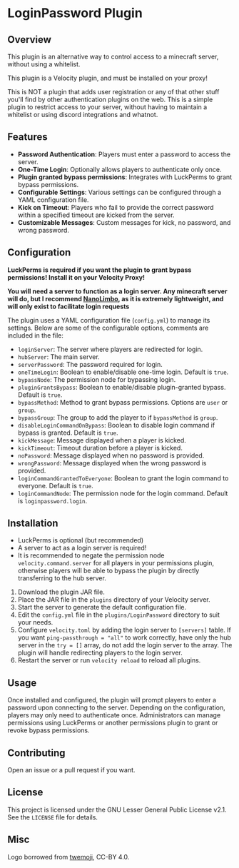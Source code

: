 # LoginPassword Plugin

## Overview

This plugin is an alternative way to control access to a minecraft server, without using a whitelist.

This plugin is a Velocity plugin, and must be installed on your proxy!

This is NOT a plugin that adds user registration or any of that other stuff you'll find by other authentication plugins on the web. This is a simple plugin to restrict access to your server, without having to maintain a whitelist or using discord integrations and whatnot.

## Features

- **Password Authentication**: Players must enter a password to access the server.
- **One-Time Login**: Optionally allows players to authenticate only once.
- **Plugin granted bypass permissions**: Integrates with LuckPerms to grant bypass permissions.
- **Configurable Settings**: Various settings can be configured through a YAML configuration file.
- **Kick on Timeout**: Players who fail to provide the correct password within a specified timeout are kicked from the server.
- **Customizable Messages**: Custom messages for kick, no password, and wrong password.

## Configuration

**LuckPerms is required if you want the plugin to grant bypass permissions! Install it on your Velocity Proxy!**

**You will need a server to function as a login server. Any minecraft server will do, but I recommend [NanoLimbo](https://github.com/Nan1t/NanoLimbo), as it is extremely lightweight, and will only exist to facilitate login requests**

The plugin uses a YAML configuration file (`config.yml`) to manage its settings. Below are some of the configurable options, comments are included in the file:

- `loginServer`: The server where players are redirected for login.
- `hubServer`: The main server.
- `serverPassword`: The password required for login.
- `oneTimeLogin`: Boolean to enable/disable one-time login. Default is `true`.
- `bypassNode`: The permission node for bypassing login.
- `pluginGrantsBypass`: Boolean to enable/disable plugin-granted bypass. Default is `true`.
- `bypassMethod`: Method to grant bypass permissions. Options are `user` or `group`.
- `bypassGroup`: The group to add the player to if `bypassMethod` is `group`.
- `disableLoginCommandOnBypass`: Boolean to disable login command if bypass is granted. Default is `true`.
- `kickMessage`: Message displayed when a player is kicked.
- `kickTimeout`: Timeout duration before a player is kicked.
- `noPassword`: Message displayed when no password is provided.
- `wrongPassword`: Message displayed when the wrong password is provided.
- `loginCommandGrantedToEveryone`: Boolean to grant the login command to everyone. Default is `true`.
- `loginCommandNode`: The permission node for the login command. Default is `loginpassword.login`.

## Installation

- LuckPerms is optional (but recommended)
- A server to act as a login server is required!
- It is recommended to negate the permission node `velocity.command.server` for all players in your permissions plugin, otherwise players will be able to bypass the plugin by directly transferring to the hub server.

1. Download the plugin JAR file.
2. Place the JAR file in the `plugins` directory of your Velocity server.
3. Start the server to generate the default configuration file.
4. Edit the `config.yml` file in the `plugins/LoginPassword` directory to suit your needs.
5. Configure `velocity.toml` by adding the login server to `[servers]` table. If you want `ping-passthrough = "all"` to work correctly, have only the hub server in the `try = []` array, do not add the login server to the array. The plugin will handle redirecting players to the login server.
6. Restart the server or run `velocity reload` to reload all plugins.

## Usage

Once installed and configured, the plugin will prompt players to enter a password upon connecting to the server. Depending on the configuration, players may only need to authenticate once. Administrators can manage permissions using LuckPerms or another permissions plugin to grant or revoke bypass permissions.

## Contributing

Open an issue or a pull request if you want.

## License

This project is licensed under the GNU Lesser General Public License v2.1. See the `LICENSE` file for details.

## Misc
Logo borrowed from [twemoji](https://github.com/twitter/twemoji), CC-BY 4.0.

